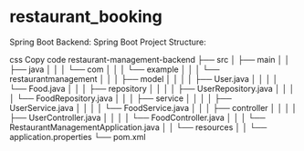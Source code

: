 # restaurant_booking
Spring Boot Backend:
Spring Boot Project Structure:

css
Copy code
restaurant-management-backend
├── src
│   ├── main
│   │   ├── java
│   │   │   └── com
│   │   │       └── example
│   │   │           └── restaurantmanagement
│   │   │               ├── model
│   │   │               │   ├── User.java
│   │   │               │   └── Food.java
│   │   │               ├── repository
│   │   │               │   ├── UserRepository.java
│   │   │               │   └── FoodRepository.java
│   │   │               ├── service
│   │   │               │   ├── UserService.java
│   │   │               │   └── FoodService.java
│   │   │               ├── controller
│   │   │               │   ├── UserController.java
│   │   │               │   └── FoodController.java
│   │   │               └── RestaurantManagementApplication.java
│   │   └── resources
│   │       └── application.properties
└── pom.xml

